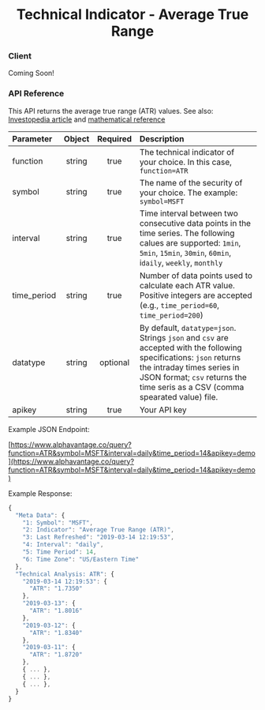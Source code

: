 <center>
  <h1>Technical Indicator - Average True Range</h1>
</center>

<!-- tabs:start -->

### **Client**

Coming Soon!

### **API Reference**

This API returns the average true range (ATR) values. See also: [Investopedia article](https://www.investopedia.com/articles/trading/08/average-true-range.asp) and [mathematical reference](https://www.investopedia.com/articles/trading/08/average-true-range.asp)

| Parameter       | Object  | Required  | Description |
| :---            | :---:   | :---:     | :---        |
| function        | string  | true      | The technical indicator of your choice. In this case, `function=ATR` |
| symbol          | string  | true      | The name of the security of your choice. The example: `symbol=MSFT` |
| interval        | string  | true      | Time interval between two consecutive data points in the time series. The following calues are supported: `1min`, `5min`, `15min`, `30min`, `60min`, i`daily`, `weekly`, `monthly` |
| time_period     | string  | true      | Number of data points used to calculate each ATR value. Positive integers are accepted (e.g., `time_period=60`, `time_period=200`) |
| datatype        | string  | optional  | By default, `datatype=json`. Strings `json` and `csv` are accepted with the following specifications: `json` returns the intraday times series in JSON format; `csv` returns the time seris as a CSV (comma spearated value) file. |
| apikey          | string  | true      | Your API key | 

Example JSON Endpoint:  

[https://www.alphavantage.co/query?function=ATR&symbol=MSFT&interval=daily&time_period=14&apikey=demo](https://www.alphavantage.co/query?function=ATR&symbol=MSFT&interval=daily&time_period=14&apikey=demo)

Example Response:  

```javascript
{
  "Meta Data": {
    "1: Symbol": "MSFT",
    "2: Indicator": "Average True Range (ATR)",
    "3: Last Refreshed": "2019-03-14 12:19:53",
    "4: Interval": "daily",
    "5: Time Period": 14,
    "6: Time Zone": "US/Eastern Time"
  },
  "Technical Analysis: ATR": {
    "2019-03-14 12:19:53": {
      "ATR": "1.7350"
    },
    "2019-03-13": {
      "ATR": "1.8016"
    },
    "2019-03-12": {
      "ATR": "1.8340"
    },
    "2019-03-11": {
      "ATR": "1.8720"
    },
    { ... },
    { ... },
    { ... },
  }
}
```

<!-- tabs:end -->

